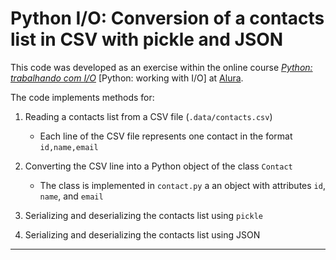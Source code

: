 # Python I/O: Conversion of a contacts list in CSV with pickle and JSON

This code was developed as an exercise within the online course
[_Python: trabalhando com I/O_](https://cursos.alura.com.br/course/python-3-trabalhando-com-io)
\[Python: working with I/O\] at [Alura](https://www.alura.com.br/).

The code implements methods for:

1. Reading a contacts list from a CSV file (`.data/contacts.csv`)

    - Each line of the CSV file represents one contact in the format `id,name,email`

2. Converting the CSV line into a Python object of the class `Contact`

    - The class is implemented in `contact.py` a an object with attributes `id`, `name`, and `email`


3. Serializing and deserializing the contacts list using `pickle`

4. Serializing and deserializing the contacts list using JSON

---
